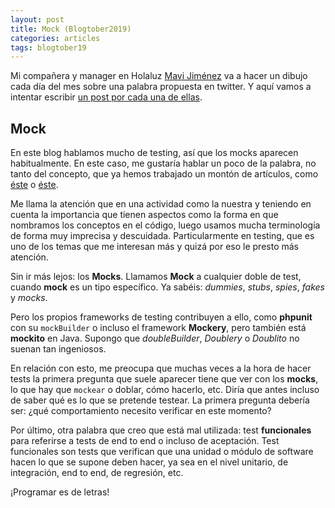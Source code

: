 ```yaml
---
layout: post
title: Mock (Blogtober2019)
categories: articles
tags: blogtober19
---
```


Mi compañera y manager en Holaluz [Mavi Jiménez](https://twitter.com/Linkita) va a hacer un dibujo cada día del mes sobre una palabra propuesta en twitter. Y aquí vamos a intentar escribir [un post por cada una de ellas](https://franiglesias.github.io/blogtober19-status/).

## Mock

En este blog hablamos mucho de testing, así que los mocks aparecen habitualmente. En este caso, me gustaría hablar un poco de la palabra, no tanto del concepto, que ya hemos trabajado un montón de artículos, como [éste](https://franiglesias.github.io/test-doubles-1/) o [éste](https://franiglesias.github.io/testing-with-doubles-1/).

Me llama la atención que en una actividad como la nuestra y teniendo en cuenta la importancia que tienen aspectos como la forma en que nombramos los conceptos en el código, luego usamos mucha terminología de forma muy imprecisa y descuidada. Particularmente en testing, que es uno de los temas que me interesan más y quizá por eso le presto más atención.

Sin ir más lejos: los **Mocks**. Llamamos **Mock** a cualquier doble de test, cuando **mock** es un tipo específico. Ya sabéis: *dummies*, *stubs*, *spies*, *fakes* y *mocks*.

Pero los propios frameworks de testing contribuyen a ello, como **phpunit** con su `mockBuilder` o incluso el framework **Mockery**, pero también está **mockito** en Java. Supongo que *doubleBuilder*, *Doublery* o *Doublito* no suenan tan ingeniosos. 

En relación con esto, me preocupa que muchas veces a la hora de hacer tests la primera pregunta que suele aparecer tiene que ver con los **mocks**, lo que hay que `mockear` o doblar, cómo hacerlo, etc. Diría que antes incluso de saber qué es lo que se pretende testear. La primera pregunta debería ser: ¿qué comportamiento necesito verificar en este momento?

Por último, otra palabra que creo que está mal utilizada: test **funcionales** para referirse a tests de end to end o incluso de aceptación. Test funcionales son tests que verifican que una unidad o módulo de software hacen lo que se supone deben hacer, ya sea en el nivel unitario, de integración, end to end, de regresión, etc.

¡Programar es de letras!

